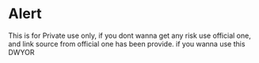 # Alert
This is for Private use only, if you dont wanna get any risk use official one, and link source from official one has been provide.
if you wanna use this DWYOR
